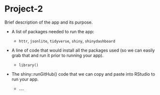 # Project-2

Brief description of the app and its purpose.

-   A list of packages needed to run the app:

    -   `httr`, `jsonlite`, `tidyverse`, `shiny`, `shinydashboard`

-   A line of code that would install all the packages used (so we can
    easily grab that and run it prior to running your app).

    -   `library()`

-   The shiny::runGitHub() code that we can copy and paste into RStudio
    to run your app.

    -   ....
